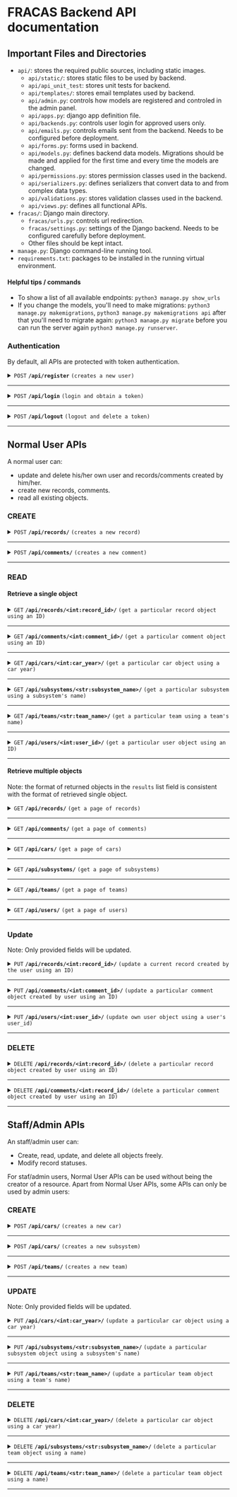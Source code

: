 # FRACAS Backend API documentation
## Important Files and Directories
- `api/`: stores the required public sources, including static images.
  - `api/static/`: stores static files to be used by backend.
  - `api/api_unit_test`: stores unit tests for backend.
  - `api/templates/`: stores email templates used by backend.
  - `api/admin.py`: controls how models are registered and controled in the admin panel.
  - `api/apps.py`: django app definition file.
  - `api/backends.py`: controls user login for approved users only.
  - `api/emails.py`: controls emails sent from the backend. Needs to be configured before deployment.
  - `api/forms.py`: forms used in backend.
  - `api/models.py`: defines backend data models. Migrations should be made and applied for the first time and every time the models are changed.
  - `api/permissions.py`: stores permission classes used in the backend.
  - `api/serializers.py`: defines serializers that convert data to and from complex data types.
  - `api/validations.py`: stores validation classes used in the backend.
  - `api/views.py`: defines all functional APIs.
- `fracas/`: Django main directory.
    - `fracas/urls.py`: controls url redirection.
    - `fracas/settings.py`: settings of the Django backend. Needs to be configured carefully before deployment.
    - Other files should be kept intact.
- `manage.py`: Django command-line running tool.
- `requirements.txt`: packages to be installed in the running virtual environment.
#### Helpful tips / commands

- To show a list of all available endpoints: `python3 manage.py show_urls`
- If you change the models, you'll need to make migrations: `python3 manage.py makemigrations`, `python3 manage.py makemigrations api` after that you'll need to migrate again: `python3 manage.py migrate` before you can run the server again `python3 manage.py runserver`.

### Authentication

By default, all APIs are protected with token authentication.

<details>
 <summary><code>POST</code> <code><b>/api/register</b></code> <code>(creates a new user)</code></summary>

##### Parameters

> None

##### Request body

data format: JSON object

> | field name | type     | data type | description                           |
> | ---------- | -------- | --------- | ------------------------------------- |
> | email      | required | string    | user login email, cannot be mempty    |
> | first_name | required | string    | user first name, cannot be empty      |
> | last_name  | required | string    | user last name, cannot be empty       |
> | password1  | required | string    | user password, cannot be empty        |
> | password2  | required | string    | repeat user password, cannot be empty |
> | team       | required | string    | user team, can be empty               |

<details>
<summary>Example</summary>

```json
{
  "email": "FRACAS@student.uwa.edu.au",
  "first_name": "Test",
  "last_name": "User",
  "password1": "12345678",
  "password2": "12345678",
  "team": ""
}
```

</details>

##### Responses

> | http code | content-type       | response content              |
> | --------- | ------------------ | ----------------------------- |
> | `201`     | `application/json` | Created user object.          |
> | `500`     | `text/html`        | Field-specific error message. |

</details>

---

<details>
 <summary><code>POST</code> <code><b>/api/login</b></code> <code>(login and obtain a token)</code></summary>

##### Parameters

> None

##### Request body

data format: JSON object

> | field name | type     | data type | description                       |
> | ---------- | -------- | --------- | --------------------------------- |
> | username   | required | string    | user login email, cannot be empty |
> | password   | required | string    | user password, cannot be empty    |

<details>
<summary>Example</summary>

```json
{
  "username": "FRACAS@student.uwa.edu.au",
  "password": "12345678"
}
```

</details>

##### Responses

> | http code | content-type       | response content              |
> | --------- | ------------------ | ----------------------------- |
> | `200`     | `application/json` | `{"token": <token_string>}`   |
> | `400`     | `application/json` | Field-specific error message. |

</details>

---

<details>
 <summary><code>POST</code> <code><b>/api/logout</b></code> <code>(logout and delete a token)</code></summary>

##### Parameters

> None

##### Request header

> | name            | value                  |
> | --------------- | ---------------------- |
> | `Authorization` | `Token <token_string>` |

##### Request body

None

##### Responses

> | http code | content-type       | response content                                             |
> | --------- | ------------------ | ------------------------------------------------------------ |
> | `200`     | `application/json` | `{"message": "Logged out successfully"}`                     |
> | `401`     | `application/json` | `{"detail":"Invalid token."}`                                |
> | `401`     | `application/json` | `{"detail":"Authentication credentials were not provided."}` |

</details>

---

## Normal User APIs

A normal user can:

- update and delete his/her own user and records/comments created by him/her.
- create new records, comments.
- read all existing objects.

### CREATE

<details>
 <summary><code>POST</code> <code><b>/api/records/</b></code> <code>(creates a new record)</code></summary>

##### Parameters

> None

##### Request header

> | name            | value                  |
> | --------------- | ---------------------- |
> | `Authorization` | `Token <token_string>` |

##### Request body

data format: JSON object

> | field name              | type         | data type    | data format/range           | default value if not specified | description                       |
> | ----------------------- | ------------ | ------------ | --------------------------- | ------------------------------ | --------------------------------- |
> | record_creator          | not required | int / string | a positive integer          | null                           | user_id of the record creator     |
> | record_owner            | not required | int / string | a positive integer          | null                           | user_id of the record owner       |
> | record_editors          | not required | list         | a list of positive integers | null                           | user_id of the record editors     |
> | team                    | not required | string       |                             | null                           | team name                         |
> | subsystem               | not required | string       |                             | null                           | subsystem name                    |
> | car_year                | not required | int / string |                             | null                           | car year                          |
> | is_deleted              | not required | boolean      | ture/false                  | false                          | deletion status                   |
> | status                  | not required | string       |                             | null                           | status string                     |
> | failure_time            | not required | string       | ISO 8601 time format        | request submission time        | failure time                      |
> | failure_title           | not required | string       |                             | null                           | failure title                     |
> | failure_impact          | not required | string       |                             | null                           | failure impact                    |
> | failure_cause           | not required | string       |                             | null                           | failure cause                     |
> | failure_mechanism       | not required | string       |                             | null                           | failure mechanism                 |
> | corrective_action_plan  | not required | string       |                             | null                           | corrective action plan            |
> | record_creation_time    | not required | string       | ISO 8601 time format        | request submission time        | record creation time              |
> | due_date                | not required | string       | ISO 8601 time format        | null                           | record due date                   |
> | resolve_date            | not required | string       | ISO 8601 time format        | null                           | record resolve date               |
> | resolution_status       | not required | string       |                             | null                           | record resolve status             |
> | review_date             | not required | string       |                             | null                           | record review date                |
> | is_resolved             | not required | boolean      | true/false                  | false                          | record resolve status flag        |
> | is_record_validated     | not required | boolean      | true/false                  | false                          | record validation status flag     |
> | is_analysis_validated   | not required | boolean      | true/false                  | false                          | analysis validation status flag   |
> | is_correction_validated | not required | boolean      | true/false                  | false                          | correction validation status flag |
> | is_reviewed             | not required | boolean      | true/false                  | false                          | review status flag                |

<details>
<summary>Example</summary>

```json
{
  "record_creator": 2,
  "record_owner": 3,
  "record_editors": [1, 2],
  "team": "Team 1",
  "subsystem": "AL",
  "car_year": 2022,
  "is_deleted": false,
  "status": "Record created.",
  "failure_time": "2023-10-03T03:45:35+08:00",
  "failure_title": "Test failure title",
  "failure_description": "Test failure description",
  "failure_impact": "Test failure impact",
  "failure_cause": "Test failure cause",
  "failure_mechanism": "Test failure cause",
  "corrective_action_plan": "Test corrective action plan",
  "record_creation_time": "2023-10-03T03:45:35+08:00",
  "due_date": "2023-10-03T03:48:10+08:00",
  "resolve_date": "2023-10-03T03:48:14+08:00",
  "resolution_status": "Resolved and correction validated, without analysis and review.",
  "review_date": "2023-10-03T03:48:53+08:00",
  "is_resolved": true,
  "is_record_validated": false,
  "is_analysis_validated": false,
  "is_correction_validated": true,
  "is_reviewed": false
}
```

</details>

##### Responses

> | http code | content-type       | response content                                              |
> | --------- | ------------------ | ------------------------------------------------------------- |
> | `201`     | `application/json` | Created record object.                                        |
> | `400`     | `application/json` | Field-specific error message.                                 |
> | `401`     | `application/json` | `{"detail": "Authentication credentials were not provided."}` |
> | `500`     | `text/html`        | Field-specific error message.                                 |

##### Successful response

data format: JSON object

> | field name              | data type    | data format/range           | description                       |
> | ----------------------- | ------------ | --------------------------- | --------------------------------- |
> | record_creator          | int / string | a positive integer          | user_id of the record creator     |
> | record_owner            | int / string | a positive integer          | user_id of the record owner       |
> | record_editors          | list         | a list of positive integers | user_id of the record editors     |
> | team                    | string       |                             | team name                         |
> | subsystem               | string       |                             | subsystem name                    |
> | car_year                | int / string |                             | car year                          |
> | is_deleted              | boolean      | ture/false                  | deletion status                   |
> | status                  | string       |                             | status string                     |
> | failure_time            | string       | ISO 8601 time format        | failure time                      |
> | failure_title           | string       |                             | failure title                     |
> | failure_impact          | string       |                             | failure impact                    |
> | failure_cause           | string       |                             | failure cause                     |
> | failure_mechanism       | string       |                             | failure mechanism                 |
> | corrective_action_plan  | string       |                             | corrective action plan            |
> | record_creation_time    | string       | ISO 8601 time format        | record creation time              |
> | due_date                | string       | ISO 8601 time format        | record due date                   |
> | resolve_date            | string       | ISO 8601 time format        | record resolve date               |
> | resolution_status       | string       |                             | record resolve status             |
> | review_date             | string       |                             | record review date                |
> | is_resolved             | boolean      | true/false                  | record resolve status flag        |
> | is_record_validated     | boolean      | true/false                  | record validation status flag     |
> | is_analysis_validated   | boolean      | true/false                  | analysis validation status flag   |
> | is_correction_validated | boolean      | true/false                  | correction validation status flag |
> | is_reviewed             | boolean      | true/false                  | review status flag                |
> | url                     | string       | URL                         | url to the resource               |
> | record_creator_unlinked | string       |                             | record creator literal name       |
> | record_owner_unlinked   | string       |                             | record owner literal name         |
> | team_unlinked           | string       |                             | team name                         |
> | subsystem_unlinked      | string       |                             | subsystem name                    |

<details>
<summary>Example Response</summary>

```JSON
{
  "record_id": 8,
  "record_creator": 2,
  "record_owner": 3,
  "record_editors": [
    1,
    2
  ],
  "team": "Team 1",
  "subsystem": "AL",
  "car_year": 2022,
  "url": "http://127.0.0.1:8000/api/records/8/",
  "is_deleted": false,
  "status": "Record created.",
  "record_creator_unlinked": "2",
  "record_owner_unlinked": "3",
  "team_unlinked": "Team 1",
  "subsystem_unlinked": "AL",
  "failure_time": "2023-10-03T03:45:35+08:00",
  "failure_title": "Test failure title",
  "failure_description": "Test failure description",
  "failure_impact": "Test failure impact",
  "failure_cause": "Test failure cause",
  "failure_mechanism": "Test failure cause",
  "corrective_action_plan": "Test corrective action plan",
  "team_lead": "Hello",
  "record_creation_time": "2023-10-03T03:45:35+08:00",
  "due_date": "2023-10-03T03:48:10+08:00",
  "resolve_date": "2023-10-03T03:48:14+08:00",
  "resolution_status": "Resolved and correction validated, without analysis and review.",
  "review_date": "2023-10-03T03:48:53+08:00",
  "is_resolved": true,
  "is_record_validated": false,
  "is_analysis_validated": false,
  "is_correction_validated": true,
  "is_reviewed": false
}
```

</details>

</details>

---

<details>
 <summary><code>POST</code> <code><b>/api/comments/</b></code> <code>(creates a new comment)</code></summary>

##### Parameters

> None

##### Request header

> | name            | value                  |
> | --------------- | ---------------------- |
> | `Authorization` | `Token <token_string>` |

##### Request body

data format: JSON object

> | field name        | type         | data type    | data format/range  | description                                |
> | ----------------- | ------------ | ------------ | ------------------ | ------------------------------------------ |
> | comment_text      | required     | string       |                    | comment content                            |
> | record_id         | required     | int / string | a positive integer | record_id of the record to be commented on |
> | commenter         | not required | int / string | a positive integer | user_id of the commenter                   |
> | parent_comment_id | not required | int / string | a positive integer | comment_id of the parent comment           |

<details>
<summary>Example</summary>

```json
{
  "comment_text": "Some comments",
  "parent_comment_id": null,
  "commenter": 2,
  "record_id": 8
}
```

</details>

##### Responses

> | http code | content-type       | response content                                              |
> | --------- | ------------------ | ------------------------------------------------------------- |
> | `201`     | `application/json` | Created comment object.                                       |
> | `400`     | `application/json` | Field-specific error message.                                 |
> | `401`     | `application/json` | `{"detail": "Authentication credentials were not provided."}` |

##### Successful response

data format: JSON object

> | field name        | data type    | data format/range  | description                                |
> | ----------------- | ------------ | ------------------ | ------------------------------------------ |
> | comment_id        | string       |                    | comment id                                 |
> | commenter         | int / string | a positive integer | user_id of the commenter                   |
> | url               | string       | URL                | url to the resource                        |
> | creation_time     | string       | ISO8601 time       | comment time                               |
> | comment_text      | string       |                    | comment content                            |
> | record_id         | int / string | a positive integer | record_id of the record to be commented on |
> | parent_comment_id | int / string | a positive integer | comment_id of the parent comment           |

<details>
<summary>Example Response</summary>

```JSON
{
  "comment_id": 8,
  "commenter": 2,
  "url": "http://127.0.0.1:8000/api/comments/8/",
  "creation_time": "2023-10-03T23:33:57.634094+08:00",
  "comment_text": "Some comments",
  "record_id": 8,
  "parent_comment_id": null
}
```

</details>

</details>

---

### READ

#### Retrieve a single object

<details>
 <summary><code>GET</code> <code><b>/api/records/&ltint:record_id&gt/</b></code> <code>(get a particular record object using an ID)</code></summary>

##### Parameters

> None

##### Request header

> | name            | value                  |
> | --------------- | ---------------------- |
> | `Authorization` | `Token <token_string>` |

##### Request body

> None

<details>
<summary>Example</summary>

Using HTTPie:  
`http GET http://127.0.0.1:8000/api/records/2/ "Authorization: Token e999db2e85b1e97efbf67c450b5da04c943855f1"`

</details>

##### Responses

> | http code | content-type       | response content                                              |
> | --------- | ------------------ | ------------------------------------------------------------- |
> | `200`     | `application/json` | Retrieved response                                            |
> | `401`     | `application/json` | `{"detail": "Authentication credentials were not provided."}` |
> | `404`     | `application/json` | `{"detail": "Not found."}`                                    |

##### Successful response

data format: JSON object

> | field name              | data type    | data format/range           | description                       |
> | ----------------------- | ------------ | --------------------------- | --------------------------------- |
> | record_creator          | int / string | a positive integer          | user_id of the record creator     |
> | record_owner            | int / string | a positive integer          | user_id of the record owner       |
> | record_editors          | list         | a list of positive integers | user_id of the record editors     |
> | team                    | string       |                             | team name                         |
> | subsystem               | string       |                             | subsystem name                    |
> | car_year                | int / string |                             | car year                          |
> | is_deleted              | boolean      | ture/false                  | deletion status                   |
> | status                  | string       |                             | status string                     |
> | failure_time            | string       | ISO 8601 time format        | failure time                      |
> | failure_title           | string       |                             | failure title                     |
> | failure_impact          | string       |                             | failure impact                    |
> | failure_cause           | string       |                             | failure cause                     |
> | failure_mechanism       | string       |                             | failure mechanism                 |
> | corrective_action_plan  | string       |                             | corrective action plan            |
> | record_creation_time    | string       | ISO 8601 time format        | record creation time              |
> | due_date                | string       | ISO 8601 time format        | record due date                   |
> | resolve_date            | string       | ISO 8601 time format        | record resolve date               |
> | resolution_status       | string       |                             | record resolve status             |
> | review_date             | string       |                             | record review date                |
> | is_resolved             | boolean      | true/false                  | record resolve status flag        |
> | is_record_validated     | boolean      | true/false                  | record validation status flag     |
> | is_analysis_validated   | boolean      | true/false                  | analysis validation status flag   |
> | is_correction_validated | boolean      | true/false                  | correction validation status flag |
> | is_reviewed             | boolean      | true/false                  | review status flag                |
> | url                     | string       | URL                         | url to the resource               |
> | record_creator_unlinked | string       |                             | record creator literal name       |
> | record_owner_unlinked   | string       |                             | record owner literal name         |
> | team_unlinked           | string       |                             | team name                         |
> | subsystem_unlinked      | string       |                             | subsystem name                    |

<details>
<summary>Example Response</summary>

```JSON
{
  "record_id": 8,
  "record_creator": 2,
  "record_owner": 3,
  "record_editors": [
    1,
    2
  ],
  "team": "Team 1",
  "subsystem": "AL",
  "car_year": 2022,
  "url": "http://127.0.0.1:8000/api/records/8/",
  "is_deleted": false,
  "status": "Record created.",
  "record_creator_unlinked": "2",
  "record_owner_unlinked": "3",
  "team_unlinked": "Team 1",
  "subsystem_unlinked": "AL",
  "failure_time": "2023-10-03T03:45:35+08:00",
  "failure_title": "Test failure title",
  "failure_description": "Test failure description",
  "failure_impact": "Test failure impact",
  "failure_cause": "Test failure cause",
  "failure_mechanism": "Test failure cause",
  "corrective_action_plan": "Test corrective action plan",
  "team_lead": "Hello",
  "record_creation_time": "2023-10-03T03:45:35+08:00",
  "due_date": "2023-10-03T03:48:10+08:00",
  "resolve_date": "2023-10-03T03:48:14+08:00",
  "resolution_status": "Resolved and correction validated, without analysis and review.",
  "review_date": "2023-10-03T03:48:53+08:00",
  "is_resolved": true,
  "is_record_validated": false,
  "is_analysis_validated": false,
  "is_correction_validated": true,
  "is_reviewed": false
}
```

</details>

</details>

---

<details>
 <summary><code>GET</code> <code><b>/api/comments/&ltint:comment_id&gt/</b></code> <code>(get a particular comment object using an ID)</code></summary>

##### Parameters

> None

##### Request header

> | name            | value                  |
> | --------------- | ---------------------- |
> | `Authorization` | `Token <token_string>` |

##### Request body

> None

<details>
<summary>Example</summary>

Using HTTPie:  
`http GET http://127.0.0.1:8000/api/comments/1/ "Authorization: Token e999db2e85b1e97efbf67c450b5da04c943855f1"`

</details>

##### Responses

> | http code | content-type       | response content                                              |
> | --------- | ------------------ | ------------------------------------------------------------- |
> | `200`     | `application/json` | Retrieved response                                            |
> | `401`     | `application/json` | `{"detail": "Authentication credentials were not provided."}` |
> | `404`     | `application/json` | `{"detail": "Not found."}`                                    |

##### Successful response

data format: JSON object

> | field name        | data type | data format/range         | description                                |
> | ----------------- | --------- | ------------------------- | ------------------------------------------ |
> | comment_id        | int       | a positive integer        | comment_id of the comment                  |
> | commenter         | int       | a positive integer / null | user_id of the commenter                   |
> | url               | string    | URL                       | url to the resource                        |
> | creation_time     | string    | ISO 8601 time format      | comment creation time                      |
> | comment_text      | string    |                           | comment content                            |
> | record_id         | int       | URL                       | record_id of the record to be commented on |
> | parent_comment_id | int       | a positive integer / null | comment_id of parent comment               |

<details>
<summary>Example Response</summary>

```JSON
{
  "comment_id": 1,
  "commenter": null,
  "url": "http://127.0.0.1:8000/api/comments/1/",
  "creation_time": "2023-10-03T05:01:09.555475+08:00",
  "comment_text": "Some comments",
  "record_id": 8,
  "parent_comment_id": null
}
```

</details>

</details>

---

<details>
 <summary><code>GET</code> <code><b>/api/cars/&ltint:car_year&gt/</b></code> <code>(get a particular car object using a car year)</code></summary>

##### Parameters

> None

##### Request header

> | name            | value                  |
> | --------------- | ---------------------- |
> | `Authorization` | `Token <token_string>` |

##### Request body

> None

<details>
<summary>Example</summary>

Using HTTPie:  
`http GET http://127.0.0.1:8000/api/cars/2018/ "Authorization: Token e999db2e85b1e97efbf67c450b5da04c943855f1"`

</details>

##### Responses

> | http code | content-type       | response content                                              |
> | --------- | ------------------ | ------------------------------------------------------------- |
> | `200`     | `application/json` | Retrieved response                                            |
> | `401`     | `application/json` | `{"detail": "Authentication credentials were not provided."}` |
> | `404`     | `application/json` | `{"detail": "Not found."}`                                    |

##### Successful response

data format: JSON object

> | field name   | data type | data format/range  | description         |
> | ------------ | --------- | ------------------ | ------------------- |
> | car_year     | int       | a positive integer | car_year of the car |
> | car_nickname | string    |                    | car nickname        |
> | url          | string    | URL                | url to the resource |

<details>
<summary>Example Response</summary>

```JSON
{
  "car_year": 2018,
  "car_nickname": "Car A",
  "url": "http://127.0.0.1:8000/api/cars/2018/"
}
```

</details>

</details>

---

<details>
 <summary><code>GET</code> <code><b>/api/subsystems/&ltstr:subsystem_name&gt/</b></code> <code>(get a particular subsystem using a subsystem's name)</code></summary>

##### Parameters

> None

##### Request header

> | name            | value                  |
> | --------------- | ---------------------- |
> | `Authorization` | `Token <token_string>` |

##### Request body

> None

<details>
<summary>Example</summary>

Using HTTPie:  
`http GET http://127.0.0.1:8000/api/subsystems/AL/ "Authorization: Token e999db2e85b1e97efbf67c450b5da04c943855f1"`

</details>

##### Responses

> | http code | content-type       | response content                                              |
> | --------- | ------------------ | ------------------------------------------------------------- |
> | `200`     | `application/json` | Retrieved response                                            |
> | `401`     | `application/json` | `{"detail": "Authentication credentials were not provided."}` |
> | `404`     | `application/json` | `{"detail": "Not found."}`                                    |

##### Successful response

data format: JSON object

> | field name     | data type | data format/range | description         |
> | -------------- | --------- | ----------------- | ------------------- |
> | subsystem_name | string    |                   | subsystem name      |
> | parent_team    | string    |                   | parent team name    |
> | url            | string    | URL               | url to the resource |

<details>
<summary>Example Response</summary>

```JSON
{
  "subsystem_name": "AL",
  "parent_team": "Team A",
  "url": "http://127.0.0.1:8000/api/subsystems/AL/"
}
```

</details>

</details>

---

<details>
 <summary><code>GET</code> <code><b>/api/teams/&ltstr:team_name&gt/</b></code> <code>(get a particular team using a team's name)</code></summary>

##### Parameters

> None

##### Request header

> | name            | value                  |
> | --------------- | ---------------------- |
> | `Authorization` | `Token <token_string>` |

##### Request body

> None

<details>
<summary>Example</summary>

Using HTTPie:  
`http GET http://127.0.0.1:8000/api/teams/Team 1/ "Authorization: Token e999db2e85b1e97efbf67c450b5da04c943855f1"`

</details>

##### Responses

> | http code | content-type       | response content                                              |
> | --------- | ------------------ | ------------------------------------------------------------- |
> | `200`     | `application/json` | Retrieved response                                            |
> | `401`     | `application/json` | `{"detail": "Authentication credentials were not provided."}` |
> | `404`     | `application/json` | `{"detail": "Not found."}`                                    |

##### Successful response

data format: JSON object

> | field name | data type | data format/range | description                |
> | ---------- | --------- | ----------------- | -------------------------- |
> | team_name  | string    |                   | team name                  |
> | team_lead  | int       |                   | user_id of the team's lead |
> | url        | string    | URL               | url to the resource        |

<details>
<summary>Example Response</summary>

```JSON
{
  "team_name": "Team 1",
  "team_lead": 2,
  "url": "http://127.0.0.1:8000/api/teams/Team%201/"
}
```

</details>

</details>

---

<details>
 <summary><code>GET</code> <code><b>/api/users/&ltint:user_id&gt/</b></code> <code>(get a particular user object using an ID)</code></summary>

##### Parameters

> None

##### Request header

> | name            | value                  |
> | --------------- | ---------------------- |
> | `Authorization` | `Token <token_string>` |

##### Request body

> None

<details>
<summary>Example</summary>

Using HTTPie:  
`http GET http://127.0.0.1:8000/api/users/2/ "Authorization: Token e999db2e85b1e97efbf67c450b5da04c943855f1"`

</details>

##### Responses

> | http code | content-type       | response content                                              |
> | --------- | ------------------ | ------------------------------------------------------------- |
> | `200`     | `application/json` | Retrieved response                                            |
> | `401`     | `application/json` | `{"detail": "Authentication credentials were not provided."}` |
> | `404`     | `application/json` | `{"detail": "Not found."}`                                    |

##### Successful response

data format: JSON object

> | field name | data type | data format/range  | description         |
> | ---------- | --------- | ------------------ | ------------------- |
> | user_id    | int       | a positive integer | user_id             |
> | first_name | string    |                    | uesr first name     |
> | last_name  | string    |                    | user last name      |
> | email      | string    | email              | user email          |
> | team       | string    | can be null        | team name           |
> | url        | string    | URL                | url to the resource |

<details>
<summary>Example Response</summary>

```JSON
{
  "user_id": 2,
  "first_name": "Harry",
  "last_name": "Potter",
  "email": "user1@qq.com",
  "team": null,
  "url": "http://127.0.0.1:8000/api/users/2/"
}
```

</details>

</details>

---

#### Retrieve multiple objects

Note: the format of returned objects in the `results` list field is consistent with the format of retrieved single object.

<details>
 <summary><code>GET</code> <code><b>/api/records/</b></code> <code>(get a page of records)</code></summary>

##### Parameters

> | field name     | type         | data type | data format/range  | description                             |
> | -------------- | ------------ | --------- | ------------------ | --------------------------------------- |
> | page           | not required | int       | a positive integer | page number, get page 1 if not provided |
> | search         | not required | string    |                    | serach keyward                          |
> | <filter_field> | not required | string    |                    | filter field                            |

Note: multiple `filter_field` parameters can be provided to apply multiple filters at the same time. The order of the order and search doesn't affect the returned results. To change what fields can be searched or filtered you can edit `search_fields` or `filterset_fields` variables in views.py on a per view basis.

Supported filter field names:

- record_id
- record_creator\_\_user_id
- record_creator_unlinked
- record_owner\_\_user_id
- record_owner_unlinked
- team\_\_team_name
- team_unlinked
- subsystem\_\_subsystem_name
- subsystem_unlinked
- record_creation_time
- status
- car_year\_\_car_year
- car_year\_\_car_nickname

##### Request header

> | name            | value                  |
> | --------------- | ---------------------- |
> | `Authorization` | `Token <token_string>` |

##### Request body

> None

<details>
<summary>Example</summary>

Using HTTPie:  
`http GET http://127.0.0.1:8000/api/records/?serach=FRACAS?team__team_name=Team1 "Authorization: Token e999db2e85b1e97efbf67c450b5da04c943855f1" page==2"`

</details>

##### Responses

> | http code | content-type       | response content                                              |
> | --------- | ------------------ | ------------------------------------------------------------- |
> | `200`     | `application/json` | Retrieved response                                            |
> | `401`     | `application/json` | `{"detail": "Authentication credentials were not provided."}` |
> | `404`     | `application/json` | `{"detail": "Invalid page."}`                                 |

##### Successful response

data format: JSON object

> | field name | data type | data format/range                | description                                           |
> | ---------- | --------- | -------------------------------- | ----------------------------------------------------- |
> | count      | int       | a positive integer               | total number of records in the database               |
> | next       | string    | URL / null                       | url to request the next page, null if at last page    |
> | previous   | string    | URL / null                       | url to request the previous page, null if at 1st page |
> | results    | list      | a list of record objects in JSON | a list of retrieved records, 20 at the maximum        |

<details>
<summary>Example Response</summary>

Example response when the `page` parameter is not specified (retrieve the 1st page).

```JSON
{
  "count": 22,
  "next": "http://127.0.0.1:8000/api/records/?page=2",
  "previous": null,
  "results": [
    ...
  ]
}
```

</details>

</details>

---

<details>
 <summary><code>GET</code> <code><b>/api/comments/</b></code> <code>(get a page of comments)</code></summary>

##### Parameters

> | field name     | type         | data type | data format/range  | description                             |
> | -------------- | ------------ | --------- | ------------------ | --------------------------------------- |
> | page           | not required | int       | a positive integer | page number, get page 1 if not provided |
> | search         | not required | string    |                    | serach keyward                          |
> | <filter_field> | not required | string    |                    | filter field                            |

Note: multiple `filter_field` parameters can be provided to apply multiple filters at the same time. The order of the order and search doesn't affect the returned results. To change what fields can be searched or filtered you can edit `search_fields` or `filterset_fields` variables in views.py on a per view basis.

Supported filter field names:

- comment_text
- commenter\_\_user_id

##### Request header

> | name            | value                  |
> | --------------- | ---------------------- |
> | `Authorization` | `Token <token_string>` |

##### Request body

> None

<details>
<summary>Example</summary>

Using HTTPie:  
`http GET http://127.0.0.1:8000/api/comments/?serach=FRACAS?comment_text=Hello+world&search=3 "Authorization: Token e999db2e85b1e97efbf67c450b5da04c943855f1" page==2"`

</details>

##### Responses

> | http code | content-type       | response content                                              |
> | --------- | ------------------ | ------------------------------------------------------------- |
> | `200`     | `application/json` | Retrieved response                                            |
> | `401`     | `application/json` | `{"detail": "Authentication credentials were not provided."}` |
> | `404`     | `application/json` | `{"detail": "Invalid page."}`                                 |

##### Successful response

data format: JSON object

> | field name | data type | data format/range                 | description                                           |
> | ---------- | --------- | --------------------------------- | ----------------------------------------------------- |
> | count      | int       | a positive integer                | total number of comments in the database              |
> | next       | string    | URL / null                        | url to request the next page, null if at last page    |
> | previous   | string    | URL / null                        | url to request the previous page, null if at 1st page |
> | results    | list      | a list of comment objects in JSON | a list of retrieved comments, 20 at the maximum       |

<details>
<summary>Example Response</summary>

Example response when the `page` parameter is not specified (retrieve the 1st page).

```JSON
{
  "count": 2,
  "next": "http://127.0.0.1:8000/api/comments/?page=2",
  "previous": null,
  "results": [
    ...
  ]
}
```

</details>

</details>

---

<details>
 <summary><code>GET</code> <code><b>/api/cars/</b></code> <code>(get a page of cars)</code></summary>

##### Parameters

> | field name     | type         | data type | data format/range  | description                             |
> | -------------- | ------------ | --------- | ------------------ | --------------------------------------- |
> | page           | not required | int       | a positive integer | page number, get page 1 if not provided |
> | search         | not required | string    |                    | serach keyward                          |
> | <filter_field> | not required | string    |                    | filter field                            |

Note: multiple `filter_field` parameters can be provided to apply multiple filters at the same time. The order of the order and search doesn't affect the returned results. To change what fields can be searched or filtered you can edit `search_fields` or `filterset_fields` variables in views.py on a per view basis.

Supported filter field names:

- car_year
- car_nickname

##### Request header

> | name            | value                  |
> | --------------- | ---------------------- |
> | `Authorization` | `Token <token_string>` |

##### Request body

> None

<details>
<summary>Example</summary>

Using HTTPie:  
`http GET http://127.0.0.1:8000/api/cars/ "Authorization: Token e999db2e85b1e97efbf67c450b5da04c943855f1" page==2"`

</details>

##### Responses

> | http code | content-type       | response content                                              |
> | --------- | ------------------ | ------------------------------------------------------------- |
> | `200`     | `application/json` | Retrieved response                                            |
> | `401`     | `application/json` | `{"detail": "Authentication credentials were not provided."}` |
> | `404`     | `application/json` | `{"detail": "Invalid page."}`                                 |

##### Successful response

data format: JSON object

> | field name | data type | data format/range             | description                                           |
> | ---------- | --------- | ----------------------------- | ----------------------------------------------------- |
> | count      | int       | a positive integer            | total number of cars in the database                  |
> | next       | string    | URL / null                    | url to request the next page, null if at last page    |
> | previous   | string    | URL / null                    | url to request the previous page, null if at 1st page |
> | results    | list      | a list of car objects in JSON | a list of retrieved cars, 20 at the maximum           |

<details>
<summary>Example Response</summary>

Example response when the `page` parameter is not specified (retrieve the 1st page).

```JSON
{
  "count": 2,
  "next": "http://127.0.0.1:8000/api/cars/?page=2",
  "previous": null,
  "results": [
    ...
  ]
}
```

</details>

</details>

---

<details>
 <summary><code>GET</code> <code><b>/api/subsystems/</b></code> <code>(get a page of subsystems)</code></summary>

##### Parameters

> | field name     | type         | data type | data format/range  | description                             |
> | -------------- | ------------ | --------- | ------------------ | --------------------------------------- |
> | page           | not required | int       | a positive integer | page number, get page 1 if not provided |
> | search         | not required | string    |                    | serach keyward                          |
> | <filter_field> | not required | string    |                    | filter field                            |

Note: multiple `filter_field` parameters can be provided to apply multiple filters at the same time. The order of the order and search doesn't affect the returned results. To change what fields can be searched or filtered you can edit `search_fields` or `filterset_fields` variables in views.py on a per view basis.

Supported filter field names:

- subsystem_name
- parent_team\_\_team_name

##### Request header

> | name            | value                  |
> | --------------- | ---------------------- |
> | `Authorization` | `Token <token_string>` |

##### Request body

> None

<details>
<summary>Example</summary>

Using HTTPie:  
`http GET http://127.0.0.1:8000/api/subsystems/ "Authorization: Token e999db2e85b1e97efbf67c450b5da04c943855f1" page==2"`

</details>

##### Responses

> | http code | content-type       | response content                                              |
> | --------- | ------------------ | ------------------------------------------------------------- |
> | `200`     | `application/json` | Retrieved response                                            |
> | `401`     | `application/json` | `{"detail": "Authentication credentials were not provided."}` |
> | `404`     | `application/json` | `{"detail": "Invalid page."}`                                 |

##### Successful response

data format: JSON object

> | field name | data type | data format/range                   | description                                           |
> | ---------- | --------- | ----------------------------------- | ----------------------------------------------------- |
> | count      | int       | a positive integer                  | total number of subsystems in the database            |
> | next       | string    | URL / null                          | url to request the next page, null if at last page    |
> | previous   | string    | URL / null                          | url to request the previous page, null if at 1st page |
> | results    | list      | a list of subsystem objects in JSON | a list of retrieved subsystems, 20 at the maximum     |

<details>
<summary>Example Response</summary>

Example response when the `page` parameter is not specified (retrieve the 1st page).

```JSON
{
  "count": 2,
  "next": "http://127.0.0.1:8000/api/subsystems/?page=2",
  "previous": null,
  "results": [
    ...
  ]
}
```

</details>

</details>

---

<details>
 <summary><code>GET</code> <code><b>/api/teams/</b></code> <code>(get a page of teams)</code></summary>

##### Parameters

> | field name     | type         | data type | data format/range  | description                             |
> | -------------- | ------------ | --------- | ------------------ | --------------------------------------- |
> | page           | not required | int       | a positive integer | page number, get page 1 if not provided |
> | search         | not required | string    |                    | serach keyward                          |
> | <filter_field> | not required | string    |                    | filter field                            |

Note: multiple `filter_field` parameters can be provided to apply multiple filters at the same time. The order of the order and search doesn't affect the returned results. To change what fields can be searched or filtered you can edit `search_fields` or `filterset_fields` variables in views.py on a per view basis.

Supported filter field names:

- team_name
- team_lead\_\_user_id
- team_lead\_\_email

##### Request header

> | name            | value                  |
> | --------------- | ---------------------- |
> | `Authorization` | `Token <token_string>` |

##### Request body

> None

<details>
<summary>Example</summary>

Using HTTPie:  
`http GET http://127.0.0.1:8000/api/teams/ "Authorization: Token e999db2e85b1e97efbf67c450b5da04c943855f1" page==2"`

</details>

##### Responses

> | http code | content-type       | response content                                              |
> | --------- | ------------------ | ------------------------------------------------------------- |
> | `200`     | `application/json` | Retrieved response                                            |
> | `401`     | `application/json` | `{"detail": "Authentication credentials were not provided."}` |
> | `404`     | `application/json` | `{"detail": "Invalid page."}`                                 |

##### Successful response

data format: JSON object

> | field name | data type | data format/range              | description                                           |
> | ---------- | --------- | ------------------------------ | ----------------------------------------------------- |
> | count      | int       | a positive integer             | total number of teams in the database                 |
> | next       | string    | URL / null                     | url to request the next page, null if at last page    |
> | previous   | string    | URL / null                     | url to request the previous page, null if at 1st page |
> | results    | list      | a list of team objects in JSON | a list of retrieved teams, 20 at the maximum          |

<details>
<summary>Example Response</summary>

Example response when the `page` parameter is not specified (retrieve the 1st page).

```JSON
{
  "count": 2,
  "next": "http://127.0.0.1:8000/api/teams/?page=2",
  "previous": null,
  "results": [
    ...
  ]
}
```

</details>

</details>

---

<details>
 <summary><code>GET</code> <code><b>/api/users/</b></code> <code>(get a page of users)</code></summary>

##### Parameters

> | field name     | type         | data type | data format/range  | description                             |
> | -------------- | ------------ | --------- | ------------------ | --------------------------------------- |
> | page           | not required | int       | a positive integer | page number, get page 1 if not provided |
> | search         | not required | string    |                    | serach keyward                          |
> | <filter_field> | not required | string    |                    | filter field                            |

Note: multiple `filter_field` parameters can be provided to apply multiple filters at the same time. The order of the order and search doesn't affect the returned results. To change what fields can be searched or filtered you can edit `search_fields` or `filterset_fields` variables in views.py on a per view basis.

Supported filter field names:

- user_id
- email
- team\_\_team_name

##### Request header

> | name            | value                  |
> | --------------- | ---------------------- |
> | `Authorization` | `Token <token_string>` |

##### Request body

> None

<details>
<summary>Example</summary>

Using HTTPie:  
`http GET http://127.0.0.1:8000/api/users/ "Authorization: Token e999db2e85b1e97efbf67c450b5da04c943855f1" page==2"`

</details>

##### Responses

> | http code | content-type       | response content                                              |
> | --------- | ------------------ | ------------------------------------------------------------- |
> | `200`     | `application/json` | Retrieved response                                            |
> | `401`     | `application/json` | `{"detail": "Authentication credentials were not provided."}` |
> | `404`     | `application/json` | `{"detail": "Invalid page."}`                                 |

##### Successful response

data format: JSON object

> | field name | data type | data format/range              | description                                           |
> | ---------- | --------- | ------------------------------ | ----------------------------------------------------- |
> | count      | int       | a positive integer             | total number of users in the database                 |
> | next       | string    | URL / null                     | url to request the next page, null if at last page    |
> | previous   | string    | URL / null                     | url to request the previous page, null if at 1st page |
> | results    | list      | a list of user objects in JSON | a list of retrieved users, 20 at the maximum          |

<details>
<summary>Example Response</summary>

Example response when the `page` parameter is not specified (retrieve the 1st page).

```JSON
{
  "count": 2,
  "next": "http://127.0.0.1:8000/api/users/?page=2",
  "previous": null,
  "results": [
    ...
  ]
}
```

</details>

</details>

---

### Update

Note: Only provided fields will be updated.

<details>
 <summary><code>PUT</code> <code><b>/api/records/&ltint:record_id&gt/</b></code> <code>(update a current record created by the user using an ID)</code></summary>

##### Parameters

> None

##### Request header

> | name            | value                  |
> | --------------- | ---------------------- |
> | `Authorization` | `Token <token_string>` |

##### Request body

data format: JSON object

> | field name              | type         | data type    | data format/range           | default value if not specified | description                       |
> | ----------------------- | ------------ | ------------ | --------------------------- | ------------------------------ | --------------------------------- |
> | record_creator          | not required | int / string | a positive integer          | null                           | user_id of the record creator     |
> | record_owner            | not required | int / string | a positive integer          | null                           | user_id of the record owner       |
> | record_editors          | not required | list         | a list of positive integers | null                           | user_id of the record editors     |
> | team                    | not required | string       |                             | null                           | team name                         |
> | subsystem               | not required | string       |                             | null                           | subsystem name                    |
> | car_year                | not required | int / string |                             | null                           | car year                          |
> | is_deleted              | not required | boolean      | ture/false                  | false                          | deletion status                   |
> | status                  | not required | string       |                             | null                           | status string                     |
> | failure_time            | not required | string       | ISO 8601 time format        | request submission time        | failure time                      |
> | failure_title           | not required | string       |                             | null                           | failure title                     |
> | failure_impact          | not required | string       |                             | null                           | failure impact                    |
> | failure_cause           | not required | string       |                             | null                           | failure cause                     |
> | failure_mechanism       | not required | string       |                             | null                           | failure mechanism                 |
> | corrective_action_plan  | not required | string       |                             | null                           | corrective action plan            |
> | record_creation_time    | not required | string       | ISO 8601 time format        | request submission time        | record creation time              |
> | due_date                | not required | string       | ISO 8601 time format        | null                           | record due date                   |
> | resolve_date            | not required | string       | ISO 8601 time format        | null                           | record resolve date               |
> | resolution_status       | not required | string       |                             | null                           | record resolve status             |
> | review_date             | not required | string       |                             | null                           | record review date                |
> | is_resolved             | not required | boolean      | true/false                  | false                          | record resolve status flag        |
> | is_record_validated     | not required | boolean      | true/false                  | false                          | record validation status flag     |
> | is_analysis_validated   | not required | boolean      | true/false                  | false                          | analysis validation status flag   |
> | is_correction_validated | not required | boolean      | true/false                  | false                          | correction validation status flag |
> | is_reviewed             | not required | boolean      | true/false                  | false                          | review status flag                |

<details>
<summary>Example</summary>

```json
{
  "record_creator": 2,
  "record_owner": 3,
  "record_editors": [1, 2],
  "team": "Team 1",
  "subsystem": "AL",
  "car_year": 2022,
  "is_deleted": false,
  "status": "Record created.",
  "failure_time": "2023-10-03T03:45:35+08:00",
  "failure_title": "Test failure title",
  "failure_description": "Test failure description",
  "failure_impact": "Test failure impact",
  "failure_cause": "Test failure cause",
  "failure_mechanism": "Test failure cause",
  "corrective_action_plan": "Test corrective action plan",
  "record_creation_time": "2023-10-03T03:45:35+08:00",
  "due_date": "2023-10-03T03:48:10+08:00",
  "resolve_date": "2023-10-03T03:48:14+08:00",
  "resolution_status": "Resolved and correction validated, without analysis and review.",
  "review_date": "2023-10-03T03:48:53+08:00",
  "is_resolved": true,
  "is_record_validated": false,
  "is_analysis_validated": false,
  "is_correction_validated": true,
  "is_reviewed": false
}
```

</details>

##### Responses

> | http code | content-type       | response content                                              |
> | --------- | ------------------ | ------------------------------------------------------------- |
> | `201`     | `application/json` | Updated record object.                                        |
> | `400`     | `application/json` | Field-specific error message.                                 |
> | `401`     | `application/json` | `{"detail": "Authentication credentials were not provided."}` |
> | `403`     | `application/json` | `{"You do not have permission to perform this action."}`      |

##### Successful response

data format: JSON object

> | field name              | data type    | data format/range           | description                       |
> | ----------------------- | ------------ | --------------------------- | --------------------------------- |
> | record_creator          | int / string | a positive integer          | user_id of the record creator     |
> | record_owner            | int / string | a positive integer          | user_id of the record owner       |
> | record_editors          | list         | a list of positive integers | user_id of the record editors     |
> | team                    | string       |                             | team name                         |
> | subsystem               | string       |                             | subsystem name                    |
> | car_year                | int / string |                             | car year                          |
> | is_deleted              | boolean      | ture/false                  | deletion status                   |
> | status                  | string       |                             | status string                     |
> | failure_time            | string       | ISO 8601 time format        | failure time                      |
> | failure_title           | string       |                             | failure title                     |
> | failure_impact          | string       |                             | failure impact                    |
> | failure_cause           | string       |                             | failure cause                     |
> | failure_mechanism       | string       |                             | failure mechanism                 |
> | corrective_action_plan  | string       |                             | corrective action plan            |
> | record_creation_time    | string       | ISO 8601 time format        | record creation time              |
> | due_date                | string       | ISO 8601 time format        | record due date                   |
> | resolve_date            | string       | ISO 8601 time format        | record resolve date               |
> | resolution_status       | string       |                             | record resolve status             |
> | review_date             | string       |                             | record review date                |
> | is_resolved             | boolean      | true/false                  | record resolve status flag        |
> | is_record_validated     | boolean      | true/false                  | record validation status flag     |
> | is_analysis_validated   | boolean      | true/false                  | analysis validation status flag   |
> | is_correction_validated | boolean      | true/false                  | correction validation status flag |
> | is_reviewed             | boolean      | true/false                  | review status flag                |
> | url                     | string       | URL                         | url to the resource               |
> | record_creator_unlinked | string       |                             | record creator literal name       |
> | record_owner_unlinked   | string       |                             | record owner literal name         |
> | team_unlinked           | string       |                             | team name                         |
> | subsystem_unlinked      | string       |                             | subsystem name                    |

<details>
<summary>Example Response</summary>

```JSON
{
  "record_id": 8,
  "record_creator": 2,
  "record_owner": 3,
  "record_editors": [
    1,
    2
  ],
  "team": "Team 1",
  "subsystem": "AL",
  "car_year": 2022,
  "url": "http://127.0.0.1:8000/api/records/8/",
  "is_deleted": false,
  "status": "Record created.",
  "record_creator_unlinked": "2",
  "record_owner_unlinked": "3",
  "team_unlinked": "Team 1",
  "subsystem_unlinked": "AL",
  "failure_time": "2023-10-03T03:45:35+08:00",
  "failure_title": "Test failure title",
  "failure_description": "Test failure description",
  "failure_impact": "Test failure impact",
  "failure_cause": "Test failure cause",
  "failure_mechanism": "Test failure cause",
  "corrective_action_plan": "Test corrective action plan",
  "team_lead": "Hello",
  "record_creation_time": "2023-10-03T03:45:35+08:00",
  "due_date": "2023-10-03T03:48:10+08:00",
  "resolve_date": "2023-10-03T03:48:14+08:00",
  "resolution_status": "Resolved and correction validated, without analysis and review.",
  "review_date": "2023-10-03T03:48:53+08:00",
  "is_resolved": true,
  "is_record_validated": false,
  "is_analysis_validated": false,
  "is_correction_validated": true,
  "is_reviewed": false
}
```

</details>

</details>

---

<details>
 <summary><code>PUT</code> <code><b>/api/comments/&ltint:comment_id&gt/</b></code> <code>(update a particular comment object created by user using an ID)</code></summary>

##### Parameters

> None

##### Request header

> | name            | value                  |
> | --------------- | ---------------------- |
> | `Authorization` | `Token <token_string>` |

##### Request body

data format: JSON object

> | field name        | type         | data type    | data format/range  | description                                |
> | ----------------- | ------------ | ------------ | ------------------ | ------------------------------------------ |
> | comment_text      | required     | string       |                    | comment content                            |
> | record_id         | required     | int / string | a positive integer | record_id of the record to be commented on |
> | commenter         | not required | int / string | a positive integer | user_id of the commenter                   |
> | parent_comment_id | not required | int / string | a positive integer | comment_id of the parent comment           |

<details>
<summary>Example</summary>

```json
{
  "comment_text": "Some comments",
  "parent_comment_id": 1,
  "commenter": 2,
  "record_id": 8
}
```

</details>

##### Responses

> | http code | content-type       | response content                                              |
> | --------- | ------------------ | ------------------------------------------------------------- |
> | `201`     | `application/json` | Updated comment object.                                       |
> | `400`     | `application/json` | Field-specific error message.                                 |
> | `401`     | `application/json` | `{"detail": "Authentication credentials were not provided."}` |
> | `403`     | `application/json` | `{"You do not have permission to perform this action."}`      |

##### Successful response

data format: JSON object

> | field name   | data type | data format/range  | description         |
> | ------------ | --------- | ------------------ | ------------------- |
> | car_year     | int       | a positive integer | car_year of the car |
> | car_nickname | string    |                    | car nickname        |
> | url          | string    | URL                | url to the resource |

<details>
<summary>Example Response</summary>

```JSON
{
  "car_year": 2018,
  "car_nickname": "Car A",
  "url": "http://127.0.0.1:8000/api/cars/2018/"
}
```

</details>

</details>

---

<details>
 <summary><code>PUT</code> <code><b>/api/users/&ltint:user_id&gt/</b></code> <code>(update own user object using a user's user_id)</code></summary>

##### Parameters

> None

##### Request header

> | name            | value                  |
> | --------------- | ---------------------- |
> | `Authorization` | `Token <token_string>` |

##### Request body

data format: JSON object

> | field name | type         | data type | description             |
> | ---------- | ------------ | --------- | ----------------------- |
> | email      | required     | string    | user login email        |
> | first_name | not required | string    | user first name         |
> | last_name  | not required | string    | user last name          |
> | team       | not required | string    | user team, can be empty |

<details>
<summary>Example</summary>

```json
{
  "email": "FRACAS@student.uwa.edu.au",
  "first_name": "Test",
  "last_name": "User2",
  "team": ""
}
```

</details>

##### Responses

> | http code | content-type       | response content                                              |
> | --------- | ------------------ | ------------------------------------------------------------- |
> | `200`     | `application/json` | Updated user object.                                          |
> | `400`     | `application/json` | Field-specific error message.                                 |
> | `401`     | `application/json` | `{"detail": "Authentication credentials were not provided."}` |

##### Successful response

data format: JSON object

> | field name | data type | data format/range  | description         |
> | ---------- | --------- | ------------------ | ------------------- |
> | user_id    | int       | a positive integer | user_id             |
> | first_name | string    |                    | uesr first name     |
> | last_name  | string    |                    | user last name      |
> | email      | string    | email              | user email          |
> | team       | string    | can be null        | team name           |
> | url        | string    | URL                | url to the resource |

<details>
<summary>Example Response</summary>

```JSON
{
  "user_id": 4,
  "first_name": "Test'",
  "last_name": "User2",
  "email": "FRACAS@student.uwa.edu.au",
  "team": null,
  "url": "http://127.0.0.1:8000/api/users/4/"
}
```

</details>

</details>

---

### DELETE

<details>
 <summary><code>DELETE</code> <code><b>/api/records/&ltint:record_id&gt/</b></code> <code>(delete a particular record object created by user using an ID)</code></summary>

##### Parameters

> None

##### Request header

> | name            | value                  |
> | --------------- | ---------------------- |
> | `Authorization` | `Token <token_string>` |

##### Request body

> None

<details>
<summary>Example</summary>

Using HTTPie:  
`http DELETE http://127.0.0.1:8000/api/records/2/ "Authorization: Token e999db2e85b1e97efbf67c450b5da04c943855f1"`

</details>

##### Responses

> | http code | content-type       | response content                                                   |
> | --------- | ------------------ | ------------------------------------------------------------------ |
> | `204`     | `application/json` | None                                                               |
> | `401`     | `application/json` | `{"detail": "Authentication credentials were not provided."}`      |
> | `403`     | `application/json` | `{"detail": "You do not have permission to perform this action."}` |
> | `404`     | `application/json` | `{"detail": "Not found."}`                                         |

</details>

---

<details>
 <summary><code>DELETE</code> <code><b>/api/comments/&ltint:record_id&gt/</b></code> <code>(delete a particular comment object created by user using an ID)</code></summary>

##### Parameters

> None

##### Request header

> | name            | value                  |
> | --------------- | ---------------------- |
> | `Authorization` | `Token <token_string>` |

##### Request body

> None

<details>
<summary>Example</summary>

Using HTTPie:  
`http DELETE http://127.0.0.1:8000/api/comments/2/ "Authorization: Token e999db2e85b1e97efbf67c450b5da04c943855f1"`

</details>

##### Responses

> | http code | content-type       | response content                                                   |
> | --------- | ------------------ | ------------------------------------------------------------------ |
> | `204`     | `application/json` | None                                                               |
> | `401`     | `application/json` | `{"detail": "Authentication credentials were not provided."}`      |
> | `403`     | `application/json` | `{"detail": "You do not have permission to perform this action."}` |
> | `404`     | `application/json` | `{"detail": "Not found."}`                                         |

</details>

---

## Staff/Admin APIs

An staff/admin user can:

- Create, read, update, and delete all objects freely.
- Modify record statuses.

For staf/admin users, Normal User APIs can be used without being the creator of a resource. Apart from Normal User APIs, some APIs can only be used by admin users:

### CREATE

<details>
 <summary><code>POST</code> <code><b>/api/cars/</b></code> <code>(creates a new car)</code></summary>

##### Parameters

> None

##### Request header

> | name            | value                  |
> | --------------- | ---------------------- |
> | `Authorization` | `Token <token_string>` |

##### Request body

data format: JSON object

> | field name   | type         | data type | data format/range  | description                                |
> | ------------ | ------------ | --------- | ------------------ | ------------------------------------------ |
> | car_year     | required     | int       |                    | car year                                   |
> | car_nickname | not required | string    | a positive integer | record_id of the record to be commented on |

<details>
<summary>Example</summary>

```json
{
  "car_year": 2025,
  "car_nickname": "FRACAS-2025"
}
```

</details>

##### Responses

> | http code | content-type       | response content                                              |
> | --------- | ------------------ | ------------------------------------------------------------- |
> | `201`     | `application/json` | Created car object.                                           |
> | `400`     | `application/json` | Field-specific error message.                                 |
> | `401`     | `application/json` | `{"detail": "Authentication credentials were not provided."}` |

##### Successful response

data format: JSON object

> | field name   | data type | data format/range  | description         |
> | ------------ | --------- | ------------------ | ------------------- |
> | car_year     | int       | a positive integer | car_year of the car |
> | car_nickname | string    |                    | car nickname        |
> | url          | string    | URL                | url to the resource |

<details>
<summary>Example Response</summary>

```JSON
{
  "car_year": 2025,
  "car_nickname": "FRACAS-2025",
  "url": "http://127.0.0.1:8000/api/cars/2025/"
}
```

</details>

</details>

---

<details>
 <summary><code>POST</code> <code><b>/api/cars/</b></code> <code>(creates a new subsystem)</code></summary>

##### Parameters

> None

##### Request header

> | name            | value                  |
> | --------------- | ---------------------- |
> | `Authorization` | `Token <token_string>` |

##### Request body

data format: JSON object

> | field name     | type         | data type | data format/range | description                         |
> | -------------- | ------------ | --------- | ----------------- | ----------------------------------- |
> | subsystem_name | required     | string    |                   | subsystem name                      |
> | parent_team    | not required | string    |                   | team to which the subsystem belongs |

<details>
<summary>Example</summary>

```json
{
  "subsystem_name": "testing",
  "parent_team": "team"
}
```

</details>

##### Responses

> | http code | content-type       | response content                                              |
> | --------- | ------------------ | ------------------------------------------------------------- |
> | `201`     | `application/json` | Created subsystem object.                                     |
> | `400`     | `application/json` | Field-specific error message.                                 |
> | `401`     | `application/json` | `{"detail": "Authentication credentials were not provided."}` |

##### Successful response

data format: JSON object

> | field name     | data type | data format/range | description                         |
> | -------------- | --------- | ----------------- | ----------------------------------- |
> | subsystem_name | string    |                   | subsystem name                      |
> | parent_team    | string    |                   | team to which the subsystem belongs |
> | url            | string    | URL               | url to the resource                 |

<details>
<summary>Example Response</summary>

```JSON
{
  "subsystem_name": "testing",
  "parent_team": "team",
  "url": "http://127.0.0.1:8000/api/subsystems/testing/"
}
```

</details>

</details>

---

<details>
 <summary><code>POST</code> <code><b>/api/teams/</b></code> <code>(creates a new team)</code></summary>

##### Parameters

> None

##### Request header

> | name            | value                  |
> | --------------- | ---------------------- |
> | `Authorization` | `Token <token_string>` |

##### Request body

data format: JSON object

> | field name | type         | data type | data format/range  | description               |
> | ---------- | ------------ | --------- | ------------------ | ------------------------- |
> | team_name  | required     | string    |                    | team name                 |
> | team_lead  | not required | int       | a positive integer | user_id of team lead user |

<details>
<summary>Example</summary>

```json
{
  "team_name": "team6",
  "team_lead": 1
}
```

</details>

##### Responses

> | http code | content-type       | response content                                              |
> | --------- | ------------------ | ------------------------------------------------------------- |
> | `201`     | `application/json` | Created subsystem object.                                     |
> | `400`     | `application/json` | Field-specific error message.                                 |
> | `401`     | `application/json` | `{"detail": "Authentication credentials were not provided."}` |

##### Successful response

data format: JSON object

> | field name | data type | data format/range  | description               |
> | ---------- | --------- | ------------------ | ------------------------- |
> | team_name  | string    |                    | team name                 |
> | team_lead  | int       | a positive integer | user_id of team lead user |
> | url        | string    | URL                | url to the resource       |

<details>
<summary>Example Response</summary>

```JSON
{
  "team_name": "team6",
  "team_lead": 1,
  "url": "http://127.0.0.1:8000/api/teams/team6/"
}
```

</details>

</details>

---

### UPDATE

Note: Only provided fields will be updated.

<details>
 <summary><code>PUT</code> <code><b>/api/cars/&ltint:car_year&gt/</b></code> <code>(update a particular car object using a car year)</code></summary>

##### Parameters

> None

##### Request header

> | name            | value                  |
> | --------------- | ---------------------- |
> | `Authorization` | `Token <token_string>` |

##### Request body

data format: JSON object

> | field name   | type         | data type | data format/range  | description                                |
> | ------------ | ------------ | --------- | ------------------ | ------------------------------------------ |
> | car_year     | required     | int       |                    | car year                                   |
> | car_nickname | not required | string    | a positive integer | record_id of the record to be commented on |

<details>
<summary>Example</summary>

```json
{
  "car_year": 2025,
  "car_nickname": "FRACAS-2025"
}
```

</details>

##### Responses

> | http code | content-type       | response content                                              |
> | --------- | ------------------ | ------------------------------------------------------------- |
> | `201`     | `application/json` | Updated car object.                                           |
> | `400`     | `application/json` | Field-specific error message.                                 |
> | `401`     | `application/json` | `{"detail": "Authentication credentials were not provided."}` |

##### Successful response

data format: JSON object

> | field name   | data type | data format/range  | description         |
> | ------------ | --------- | ------------------ | ------------------- |
> | car_year     | int       | a positive integer | car_year of the car |
> | car_nickname | string    |                    | car nickname        |
> | url          | string    | URL                | url to the resource |

<details>
<summary>Example Response</summary>

```JSON
{
  "car_year": 2018,
  "car_nickname": "Car A",
  "url": "http://127.0.0.1:8000/api/cars/2018/"
}
```

</details>

</details>

---

<details>
 <summary><code>PUT</code> <code><b>/api/subsystems/&ltstr:subsystem_name&gt/</b></code> <code>(update a particular subsystem object using a subsystem's name)</code></summary>

##### Parameters

> None

##### Request header

> | name            | value                  |
> | --------------- | ---------------------- |
> | `Authorization` | `Token <token_string>` |

##### Request body

data format: JSON object

> | field name     | type         | data type | data format/range | description                         |
> | -------------- | ------------ | --------- | ----------------- | ----------------------------------- |
> | subsystem_name | required     | string    |                   | subsystem name                      |
> | parent_team    | not required | string    |                   | team to which the subsystem belongs |

<details>
<summary>Example</summary>

```json
{
  "subsystem_name": "testing",
  "parent_team": "team"
}
```

</details>

##### Responses

> | http code | content-type       | response content                                              |
> | --------- | ------------------ | ------------------------------------------------------------- |
> | `201`     | `application/json` | Updated subsystem object.                                     |
> | `400`     | `application/json` | Field-specific error message.                                 |
> | `401`     | `application/json` | `{"detail": "Authentication credentials were not provided."}` |

##### Successful response

data format: JSON object

> | field name     | data type | data format/range | description                         |
> | -------------- | --------- | ----------------- | ----------------------------------- |
> | subsystem_name | string    |                   | subsystem name                      |
> | parent_team    | string    |                   | team to which the subsystem belongs |
> | url            | string    | URL               | url to the resource                 |

<details>
<summary>Example Response</summary>

```JSON
{
  "subsystem_name": "testing",
  "parent_team": "team",
  "url": "http://127.0.0.1:8000/api/subsystems/testing/"
}
```

</details>

</details>

---

<details>
 <summary><code>PUT</code> <code><b>/api/teams/&ltstr:team_name&gt/</b></code> <code>(update a particular team object using a team's name)</code></summary>

##### Parameters

> None

##### Request header

> | name            | value                  |
> | --------------- | ---------------------- |
> | `Authorization` | `Token <token_string>` |

##### Request body

data format: JSON object

> | field name | type         | data type | data format/range  | description               |
> | ---------- | ------------ | --------- | ------------------ | ------------------------- |
> | team_name  | required     | string    |                    | team name                 |
> | team_lead  | not required | int       | a positive integer | user_id of team lead user |

<details>
<summary>Example</summary>

```json
{
  "team_name": "team6",
  "team_lead": 1
}
```

</details>

##### Responses

> | http code | content-type       | response content                                              |
> | --------- | ------------------ | ------------------------------------------------------------- |
> | `201`     | `application/json` | Updated team object.                                          |
> | `400`     | `application/json` | Field-specific error message.                                 |
> | `401`     | `application/json` | `{"detail": "Authentication credentials were not provided."}` |

##### Successful response

data format: JSON object

> | field name | data type | data format/range  | description               |
> | ---------- | --------- | ------------------ | ------------------------- |
> | team_name  | string    |                    | team name                 |
> | team_lead  | int       | a positive integer | user_id of team lead user |
> | url        | string    | URL                | url to the resource       |

<details>
<summary>Example Response</summary>

```JSON
{
  "team_name": "team6",
  "team_lead": 1,
  "url": "http://127.0.0.1:8000/api/teams/team6/"
}
```

</details>

</details>

---

### DELETE

<details>
 <summary><code>DELETE</code> <code><b>/api/cars/&ltint:car_year&gt/</b></code> <code>(delete a particular car object using a car year)</code></summary>

##### Parameters

> None

##### Request header

> | name            | value                  |
> | --------------- | ---------------------- |
> | `Authorization` | `Token <token_string>` |

##### Request body

> None

<details>
<summary>Example</summary>

Using HTTPie:  
`http DELETE http://127.0.0.1:8000/api/cars/2/ "Authorization: Token e999db2e85b1e97efbf67c450b5da04c943855f1"`

</details>

##### Responses

> | http code | content-type       | response content                                              |
> | --------- | ------------------ | ------------------------------------------------------------- |
> | `204`     | `application/json` | None                                                          |
> | `401`     | `application/json` | `{"detail": "Authentication credentials were not provided."}` |
> | `404`     | `application/json` | `{"detail": "Not found."}`                                    |

</details>

---

<details>
 <summary><code>DELETE</code> <code><b>/api/subsystems/&ltstr:subsystem_name&gt/</b></code> <code>(delete a particular team object using a name)</code></summary>

##### Parameters

> None

##### Request header

> | name            | value                  |
> | --------------- | ---------------------- |
> | `Authorization` | `Token <token_string>` |

##### Request body

> None

<details>
<summary>Example</summary>

Using HTTPie:  
`http DELETE http://127.0.0.1:8000/api/subsystems/AL/ "Authorization: Token e999db2e85b1e97efbf67c450b5da04c943855f1"`

</details>

##### Responses

> | http code | content-type       | response content                                              |
> | --------- | ------------------ | ------------------------------------------------------------- |
> | `204`     | `application/json` | None                                                          |
> | `401`     | `application/json` | `{"detail": "Authentication credentials were not provided."}` |
> | `404`     | `application/json` | `{"detail": "Not found."}`                                    |

</details>

---

<details>
 <summary><code>DELETE</code> <code><b>/api/teams/&ltstr:team_name&gt/</b></code> <code>(delete a particular team object using a name)</code></summary>

##### Parameters

> None

##### Request header

> | name            | value                  |
> | --------------- | ---------------------- |
> | `Authorization` | `Token <token_string>` |

##### Request body

> None

<details>
<summary>Example</summary>

Using HTTPie:  
`http DELETE http://127.0.0.1:8000/api/teams/team6/ "Authorization: Token e999db2e85b1e97efbf67c450b5da04c943855f1"`

</details>

##### Responses

> | http code | content-type       | response content                                              |
> | --------- | ------------------ | ------------------------------------------------------------- |
> | `204`     | `application/json` | None                                                          |
> | `401`     | `application/json` | `{"detail": "Authentication credentials were not provided."}` |
> | `404`     | `application/json` | `{"detail": "Not found."}`                                    |

</details>

---
